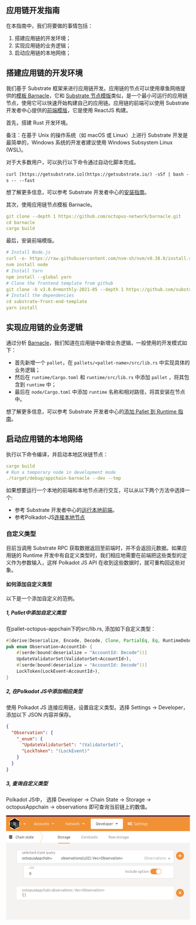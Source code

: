 ## 应用链开发指南

在本指南中，我们将要做的事情包括：

1. 搭建应用链的开发环境；
2. 实现应用链的业务逻辑；
3. 启动应用链的本地网络；

## 搭建应用链的开发环境

我们基于 Substrate 框架来进行应用链开发。应用链的节点可以使用章鱼网络提供的[模板 Barnacle](https://github.com/octopus-network/barnacle)，它和 [Substrate 节点模版](https://github.com/substrate-developer-hub/substrate-node-template)类似，是一个最小可运行的应用链节点，使用它可以快速开始构建自己的应用链。应用链的前端可以使用 Substrate 开发者中心提供的[前端模版](https://github.com/substrate-developer-hub/substrate-front-end-template)，它是使用 ReactJS 构建。

首先，搭建 Rust 开发环境。

备注：在基于 Unix 的操作系统（如 macOS 或 Linux）上进行 Substrate 开发是最简单的，Windows 系统的开发者建议使用 Windows Subsystem Linux (WSL)。

对于大多数用户，可以执行以下命令通过自动化脚本完成。

`curl [https://getsubstrate.io](https://getsubstrate.io/) -sSf | bash -s -- --fast`

想了解更多信息，可以参考 Substrate 开发者中心的[安装指南](https://substrate.dev/docs/en/knowledgebase/getting-started/)。

其次，使用应用链节点模板 Barnacle。

```yaml
git clone --depth 1 https://github.com/octopus-network/barnacle.git
cd barnacle
cargo build
```

最后，安装前端模版。

```yaml
# Install Node.js
curl -o- https://raw.githubusercontent.com/nvm-sh/nvm/v0.38.0/install.sh | bash
nvm install node
# Install Yarn
npm install --global yarn
# Clone the frontend template from github
git clone -b v3.0.0+monthly-2021-05 --depth 1 https://github.com/substrate-developer-hub/substrate-front-end-template
# Install the dependencies
cd substrate-front-end-template
yarn install
```

## 实现应用链的业务逻辑

通过分析 [Barnacle](https://github.com/octopus-network/barnacle)，我们知道在应用链中新增业务逻辑，一般使用的开发模式如下：

- 首先新增一个 `pallet`，在 `pallets/<pallet-name>/src/lib.rs` 中实现具体的业务逻辑；
- 然后在 `runtime/Cargo.toml` 和 `runtime/src/lib.rs` 中添加 `pallet` ，将其包含到 `runtime` 中；
- 最后在 `node/Cargo.toml` 中添加 `runtime` 名称和相对路径，将其安装在节点中。

想了解更多信息，可以参考 Substrate 开发者中心的[添加 Pallet 到 Runtime 指南](https://substrate.dev/docs/en/tutorials/add-a-pallet/)。

## 启动应用链的本地网络

执行以下命令编译，并启动本地区块链节点：

```yaml
cargo build
# Run a temporary node in development mode
./target/debug/appchain-barnacle --dev --tmp
```

如果想要运行一个本地的前端和本地节点进行交互，可以从以下两个方法中选择一个:
* 参考 Substrate 开发者中心的[运行本地前端](https://substrate.dev/docs/en/tutorials/create-your-first-substrate-chain/interact#start-the-front-end-template)。
* 参考Polkadot-JS[连接本地节点](https://substrate.dev/docs/en/knowledgebase/integrate/polkadot-js#connecting-to-local-node) 

### 自定义类型

目前当调用 Substrate RPC 获取数据返回至前端时，并不会返回元数据。如果应用链的 Runtime 开发中有自定义类型时，我们相应地需要在前端把这些类型的定义作为参数输入，这样 Polkadot JS API 在收到这些数据时，就可重构回这些对象。

#### 如何添加自定义类型
以下是一个添加自定义的范例。
##### 1, Pallet中添加自定义类型
在pallet-octopus-appchain下的src/lib.rs, 添加如下自定义类型：
```rust
#[derive(Deserialize, Encode, Decode, Clone, PartialEq, Eq, RuntimeDebug)]
pub enum Observation<AccountId> {
	#[serde(bound(deserialize = "AccountId: Decode"))]
	UpdateValidatorSet(ValidatorSet<AccountId>),
	#[serde(bound(deserialize = "AccountId: Decode"))]
	LockToken(LockEvent<AccountId>),
}
```

##### 2, 在Polkadot JS中添加相应类型
使用 Polkadot JS 连接应用链，设置自定义类型。选择 Settings -> Developer，添加以下 JSON 内容并保存。
```json
{
  "Observation": {
    "_enum": {
      "UpdateValidatorSet": "(ValidatorSet)",
      "LockToken": "(LockEvent)"
    }
  }
}
```

##### 3, 查询自定义类型
Polkadot JS中， 选择 Developer -> Chain State -> Storage -> octopusAppchain -> observations 即可查询当前链上的数值。

![查询自定义类型](../en/guides/query_customized_type.png)
